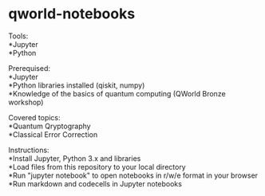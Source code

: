 # qworld-notebooks

Tools: <br/>
*Jupyter <br/>
*Python<br/>

Prerequised: <br/>
*Jupyter<br/>
*Python libraries installed (qiskit, numpy)<br/>
*Knowledge of the basics of quantum computing (QWorld Bronze workshop)<br/>

Covered topics:<br/>
*Quantum Qryptography<br/>
*Classical Error Correction<br/>

Instructions:<br/>
*Install Jupyter, Python 3.x and libraries<br/>
*Load files from this repository to your local directory<br/>
*Run "jupyter notebook" to open notebooks in r/w/e format in your browser<br/>
*Run markdown and codecells in Jupyter notebooks<br/>

